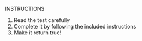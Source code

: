 INSTRUCTIONS

1) Read the test carefully
2) Complete it by following the included instructions
3) Make it return true!